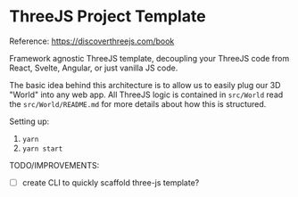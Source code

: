 # ThreeJS Project Template

Reference: https://discoverthreejs.com/book

Framework agnostic ThreeJS template, decoupling your ThreeJS code from React, Svelte, Angular, or just vanilla JS code.

The basic idea behind this architecture is to allow us to easily plug our 3D "World" into any web app. All ThreeJS logic is contained in `src/World` read the `src/World/README.md` for more details about how this is structured.

Setting up:
1) `yarn`
2) `yarn start`


TODO/IMPROVEMENTS:

- [ ] create CLI to quickly scaffold three-js template?
